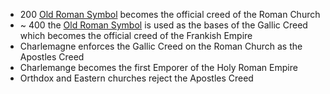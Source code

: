 * 200 [Old Roman Symbol](https://en.wikipedia.org/wiki/Old_Roman_Symbol) becomes the official creed of the Roman Church
* ~ 400 the [Old Roman Symbol](https://en.wikipedia.org/wiki/Old_Roman_Symbol) is used as the bases of the Gallic Creed which becomes the official creed of the Frankish Empire
* Charlemagne enforces the Gallic Creed on the Roman Church as the Apostles Creed
* Charlemange becomes the first Emporer of the Holy Roman Empire
* Orthdox and Eastern churches reject the Apostles Creed
